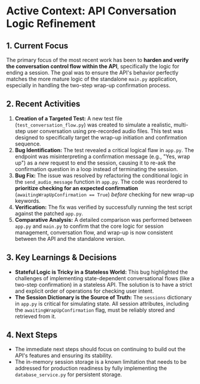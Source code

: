 # Active Context: API Conversation Logic Refinement

## 1. Current Focus

The primary focus of the most recent work has been to **harden and verify the conversation control flow within the API**, specifically the logic for ending a session. The goal was to ensure the API's behavior perfectly matches the more mature logic of the standalone `main.py` application, especially in handling the two-step wrap-up confirmation process.

## 2. Recent Activities

1.  **Creation of a Targeted Test:** A new test file (`test_conversation_flow.py`) was created to simulate a realistic, multi-step user conversation using pre-recorded audio files. This test was designed to specifically target the wrap-up initiation and confirmation sequence.
2.  **Bug Identification:** The test revealed a critical logical flaw in `app.py`. The endpoint was misinterpreting a confirmation message (e.g., "Yes, wrap up") as a *new* request to end the session, causing it to re-ask the confirmation question in a loop instead of terminating the session.
3.  **Bug Fix:** The issue was resolved by refactoring the conditional logic in the `send_audio_message` function in `app.py`. The code was reordered to **prioritize checking for an expected confirmation** (`awaitingWrapUpConfirmation == True`) *before* checking for new wrap-up keywords.
4.  **Verification:** The fix was verified by successfully running the test script against the patched `app.py`.
5.  **Comparative Analysis:** A detailed comparison was performed between `app.py` and `main.py` to confirm that the core logic for session management, conversation flow, and wrap-up is now consistent between the API and the standalone version.

## 3. Key Learnings & Decisions

*   **Stateful Logic is Tricky in a Stateless World:** This bug highlighted the challenges of implementing state-dependent conversational flows (like a two-step confirmation) in a stateless API. The solution is to have a strict and explicit order of operations for checking user intent.
*   **The Session Dictionary is the Source of Truth:** The `sessions` dictionary in `app.py` is critical for simulating state. All session attributes, including the `awaitingWrapUpConfirmation` flag, must be reliably stored and retrieved from it.

## 4. Next Steps

*   The immediate next steps should focus on continuing to build out the API's features and ensuring its stability.
*   The in-memory session storage is a known limitation that needs to be addressed for production readiness by fully implementing the `database_service.py` for persistent storage. 